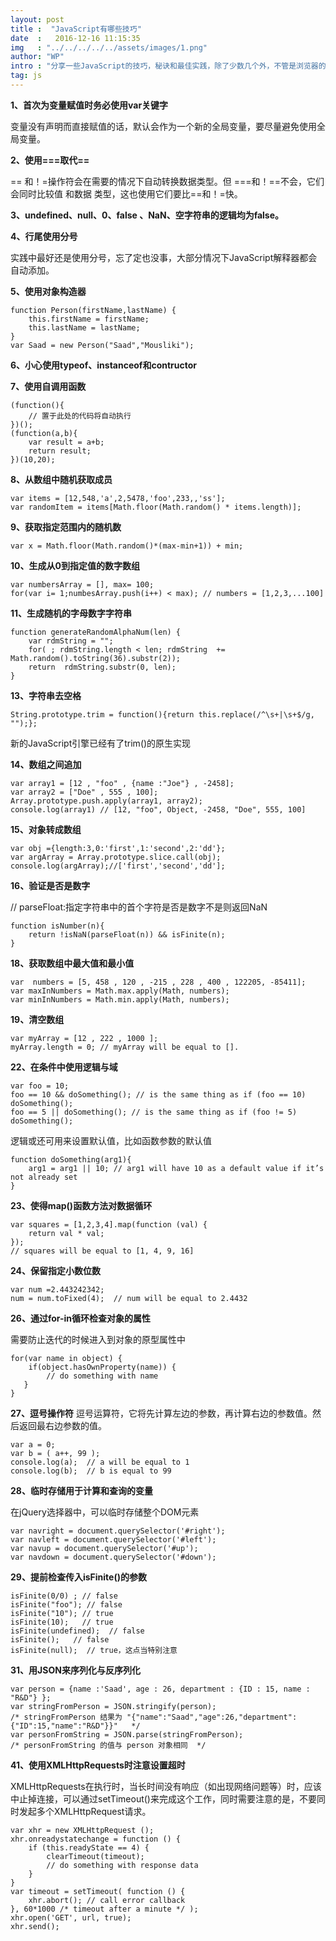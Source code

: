```yaml
---
layout: post
title :  "JavaScript有哪些技巧"
date  :   2016-12-16 11:15:35
img   : "../../../../../assets/images/1.png"
author: "WP"
intro : "分享一些JavaScript的技巧，秘诀和最佳实践，除了少数几个外，不管是浏览器的JavaScript引擎，还是服务器端JavaScript解释器，均适用。"
tag: js
---
```

		
**1、首次为变量赋值时务必使用var关键字**

变量没有声明而直接赋值的话，默认会作为一个新的全局变量，要尽量避免使用全局变量。

**2、使用===取代==**

== 和！=操作符会在需要的情况下自动转换数据类型。但 ===和！==不会，它们会同时比较值 和数据 类型，这也使用它们要比==和！=快。

**3、undefined、null、0、false 、NaN、空字符串的逻辑均为false。**

**4、行尾使用分号**

实践中最好还是使用分号，忘了定也没事，大部分情况下JavaScript解释器都会自动添加。

**5、使用对象构造器**


	function Person(firstName,lastName) {
	    this.firstName = firstName;
	    this.lastName = lastName;
	}
	var Saad = new Person("Saad","Mousliki");


**6、小心使用typeof、instanceof和contructor**

**7、使用自调用函数**


	(function(){
	    // 置于此处的代码将自动执行
	})();
	(function(a,b){
	    var result = a+b;
	    return result;
	})(10,20);


**8、从数组中随机获取成员**


	var items = [12,548,'a',2,5478,'foo',233,,'ss'];
	var randomItem = items[Math.floor(Math.random() * items.length)];


**9、获取指定范围内的随机数**


	var x = Math.floor(Math.random()*(max-min+1)) + min;


**10、生成从0到指定值的数字数组**


	var numbersArray = [], max= 100;
	for(var i= 1;numbesArray.push(i++) < max); // numbers = [1,2,3,...100]


**11、生成随机的字母数字字符串**


	function generateRandomAlphaNum(len) {
	    var rdmString = "";
	    for( ; rdmString.length < len; rdmString  += Math.random().toString(36).substr(2));
	    return  rdmString.substr(0, len);
	}


**13、字符串去空格**

	String.prototype.trim = function(){return this.replace(/^\s+|\s+$/g, "");};

新的JavaScript引擎已经有了trim()的原生实现

**14、数组之间追加**

	var array1 = [12 , "foo" , {name :"Joe"} , -2458];
	var array2 = ["Doe" , 555 , 100];
	Array.prototype.push.apply(array1, array2);
	console.log(array1) // [12, "foo", Object, -2458, "Doe", 555, 100]

**15、对象转成数组**

	var obj ={length:3,0:'first',1:'second',2:'dd'};
	var argArray = Array.prototype.slice.call(obj);
	console.log(argArray);//['first','second','dd'];

**16、验证是否是数字**

// parseFloat:指定字符串中的首个字符是否是数字不是则返回NaN

	function isNumber(n){
	    return !isNaN(parseFloat(n)) && isFinite(n);
	}

**18、获取数组中最大值和最小值**

	var  numbers = [5, 458 , 120 , -215 , 228 , 400 , 122205, -85411]; 
	var maxInNumbers = Math.max.apply(Math, numbers); 
	var minInNumbers = Math.min.apply(Math, numbers);

**19、清空数组**

	var myArray = [12 , 222 , 1000 ];  
	myArray.length = 0; // myArray will be equal to [].

**22、在条件中使用逻辑与域**

	var foo = 10;  
	foo == 10 && doSomething(); // is the same thing as if (foo == 10) doSomething(); 
	foo == 5 || doSomething(); // is the same thing as if (foo != 5) doSomething();

逻辑或还可用来设置默认值，比如函数参数的默认值 

	function doSomething(arg1){ 
	    arg1 = arg1 || 10; // arg1 will have 10 as a default value if it’s not already set
	}

**23、使得map()函数方法对数据循环**

	var squares = [1,2,3,4].map(function (val) {  
	    return val * val;  
	}); 
	// squares will be equal to [1, 4, 9, 16]

**24、保留指定小数位数**

	var num =2.443242342;
	num = num.toFixed(4);  // num will be equal to 2.4432

**26、通过for-in循环检查对象的属性**

需要防止迭代的时候进入到对象的原型属性中


	for(var name in object) {
	    if(object.hasOwnProperty(name)) {
	        // do something with name
	   }
	}

**27、逗号操作符**
逗号运算符，它将先计算左边的参数，再计算右边的参数值。然后返回最右边参数的值。

	var a = 0; 
	var b = ( a++, 99 ); 
	console.log(a);  // a will be equal to 1 
	console.log(b);  // b is equal to 99

**28、临时存储用于计算和查询的变量**

在jQuery选择器中，可以临时存储整个DOM元素

	var navright = document.querySelector('#right'); 
	var navleft = document.querySelector('#left'); 
	var navup = document.querySelector('#up'); 
	var navdown = document.querySelector('#down');

**29、提前检查传入isFinite()的参数**

	isFinite(0/0) ; // false
	isFinite("foo"); // false
	isFinite("10"); // true
	isFinite(10);   // true
	isFinite(undefined);  // false
	isFinite();   // false
	isFinite(null);  // true，这点当特别注意

**31、用JSON来序列化与反序列化**

	var person = {name :'Saad', age : 26, department : {ID : 15, name : "R&D"} };
	var stringFromPerson = JSON.stringify(person);
	/* stringFromPerson 结果为 "{"name":"Saad","age":26,"department":{"ID":15,"name":"R&D"}}"   */
	var personFromString = JSON.parse(stringFromPerson);
	/* personFromString 的值与 person 对象相同  */

**41、使用XMLHttpRequests时注意设置超时**

XMLHttpRequests在执行时，当长时间没有响应（如出现网络问题等）时，应该中止掉连接，可以通过setTimeout()来完成这个工作，同时需要注意的是，不要同时发起多个XMLHttpRequest请求。


	var xhr = new XMLHttpRequest (); 
	xhr.onreadystatechange = function () {  
	    if (this.readyState == 4) {  
	        clearTimeout(timeout);  
	        // do something with response data 
	    }  
	}  
	var timeout = setTimeout( function () {  
	    xhr.abort(); // call error callback  
	}, 60*1000 /* timeout after a minute */ ); 
	xhr.open('GET', url, true);  
	xhr.send();







